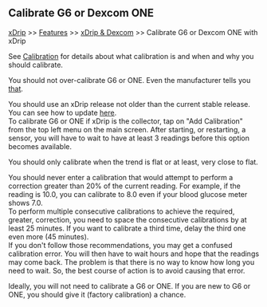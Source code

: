 ## Calibrate G6 or Dexcom ONE  
[xDrip](../README.md) >> [Features](./Features_page.md) >> [xDrip & Dexcom](./Dexcom_page.md) >> Calibrate G6 or Dexcom ONE with xDrip  
  
See [Calibration](./Calibration.md) for details about what calibration is and when and why you should calibrate.  

You should not over-calibrate G6 or ONE.  Even the manufacturer tells you [that](https://www.dexcom.com/faqs/is-my-dexcom-sensor-accurate).  

You should use an xDrip release not older than the current stable release.  You can see how to update [here](./Updates.md).  
To calibrate G6 or ONE if xDrip is the collector, tap on "Add Calibration" from the top left menu on the main screen.  After starting, or restarting, a sensor, you will have to wait to have at least 3 readings before this option becomes available.  

You should only calibrate when the trend is flat or at least, very close to flat.  

You should never enter a calibration that would attempt to perform a correction greater than 20% of the current reading.  For example, if the reading is 10.0, you can calibrate to 8.0 even if your blood glucose meter shows 7.0.  
To perform multiple consecutive calibrations to achieve the required, greater, correction, you need to space the consecutive calibrations by at least 25 minutes.  If you want to calibrate a third time, delay the third one even more (45 minutes).  
If you don't follow those recommendations, you may get a confused calibration error.  You will then have to wait hours and hope that the readings may come back.  The problem is that there is no way to know how long you need to wait.  So, the best course of action is to avoid causing that error.  

Ideally, you will not need to calibrate a G6 or ONE.  If you are new to G6 or ONE, you should give it (factory calibration) a chance.  
